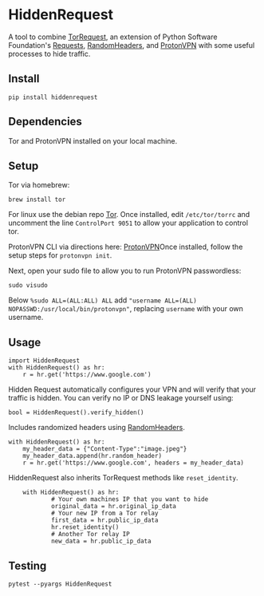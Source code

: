 # HiddenRequest
A tool to combine [TorRequest](https://github.com/erdiaker/torrequest), an extension of Python Software Foundation's [Requests](https://github.com/psf/requests), [RandomHeaders](https://github.com/theriley106/RandomHeaders), and [ProtonVPN](https://github.com/Rafficer/linux-cli-community/blob/master/USAGE.md) with some useful processes to hide traffic.

## Install
    
    pip install hiddenrequest


## Dependencies 
Tor and ProtonVPN installed on your local machine.

## Setup
Tor via homebrew:
	
	brew install tor

For linux use the debian repo [Tor](https://support.torproject.org/apt/tor-deb-repo/). Once installed, edit `/etc/tor/torrc` and uncomment the line `ControlPort 9051` to allow your application to control tor.


ProtonVPN CLI via directions here: [ProtonVPN](https://github.com/Rafficer/linux-cli-community/blob/master/USAGE.md)Once installed, follow the setup steps for `protonvpn init`.

Next, open your sudo file to allow you to run ProtonVPN passwordless:

	sudo visudo

Below `%sudo ALL=(ALL:ALL) ALL` add `"username ALL=(ALL) NOPASSWD:/usr/local/bin/protonvpn"`, replacing `username` with your own username.

## Usage

	import HiddenRequest
	with HiddenRequest() as hr:
		r = hr.get('https://www.google.com')
		
Hidden Request automatically configures your VPN and will verify that your traffic is hidden. You can verify no IP or DNS leakage yourself using:
	
	bool = HiddenRequest().verify_hidden()
	
Includes randomized headers using [RandomHeaders](https://github.com/theriley106/RandomHeaders).

	with HiddenRequest() as hr:
		my_header_data = {"Content-Type":"image.jpeg"}
		my_header_data.append(hr.random_header)
   		r = hr.get('https://www.google.com', headers = my_header_data)
   		
HiddenRequest also inherits TorRequest methods like `reset_identity`.
		
		with HiddenRequest() as hr:
				# Your own machines IP that you want to hide
				original_data = hr.original_ip_data
				# Your new IP from a Tor relay
				first_data = hr.public_ip_data
				hr.reset_identity()
				# Another Tor relay IP
				new_data = hr.public_ip_data

## Testing

	pytest --pyargs HiddenRequest	
		
